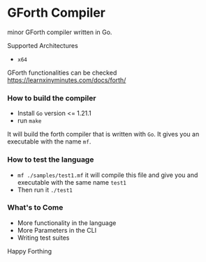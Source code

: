 # GForth Compiler
minor GForth compiler written in Go. 

Supported Architectures
* `x64`

GForth functionalities can be checked https://learnxinyminutes.com/docs/forth/

### How to build the compiler
* Install `Go` version <= 1.21.1
* run `make`

It will build the forth compiler that is written with `Go`.
It gives you an executable with the name `mf`.

### How to test the language
* `mf ./samples/test1.mf` it will compile this file and give you and executable with the same name `test1`
* Then run it `./test1`

### What's to Come
* More functionality in the language
* More Parameters in the CLI
* Writing test suites

Happy Forthing

